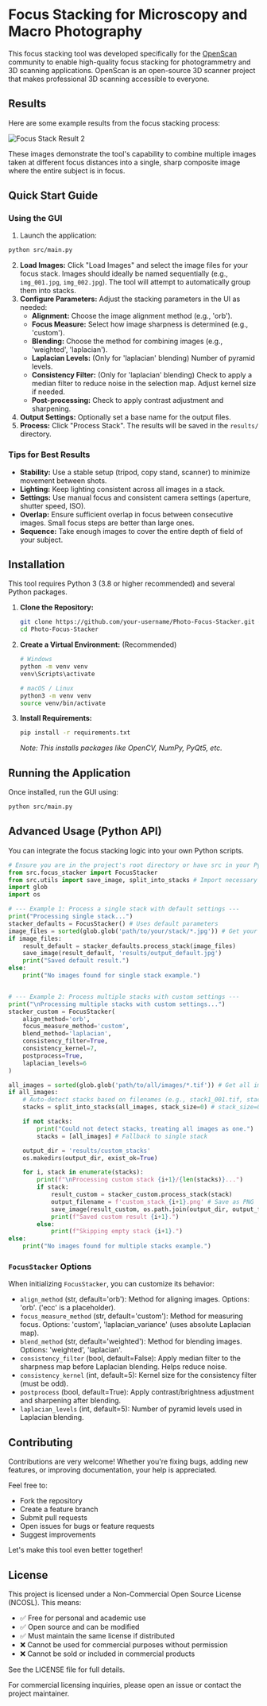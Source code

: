 # Focus Stacking for Microscopy and Macro Photography

This focus stacking tool was developed specifically for the [OpenScan](https://openscan.eu) community to enable high-quality focus stacking for photogrammetry and 3D scanning applications. OpenScan is an open-source 3D scanner project that makes professional 3D scanning accessible to everyone.

## Results

Here are some example results from the focus stacking process:

![Focus Stack Result 2](results/stack_3of40_20250108_190134.jpg)

These images demonstrate the tool's capability to combine multiple images taken at different focus distances into a single, sharp composite image where the entire subject is in focus.

## Quick Start Guide

### Using the GUI

1. Launch the application:
```bash
python src/main.py
```

2. **Load Images:** Click "Load Images" and select the image files for your focus stack. Images should ideally be named sequentially (e.g., `img_001.jpg`, `img_002.jpg`). The tool will attempt to automatically group them into stacks.
3. **Configure Parameters:** Adjust the stacking parameters in the UI as needed:
    *   **Alignment:** Choose the image alignment method (e.g., 'orb').
    *   **Focus Measure:** Select how image sharpness is determined (e.g., 'custom').
    *   **Blending:** Choose the method for combining images (e.g., 'weighted', 'laplacian').
    *   **Laplacian Levels:** (Only for 'laplacian' blending) Number of pyramid levels.
    *   **Consistency Filter:** (Only for 'laplacian' blending) Check to apply a median filter to reduce noise in the selection map. Adjust kernel size if needed.
    *   **Post-processing:** Check to apply contrast adjustment and sharpening.
4. **Output Settings:** Optionally set a base name for the output files.
5. **Process:** Click "Process Stack". The results will be saved in the `results/` directory.

### Tips for Best Results

*   **Stability:** Use a stable setup (tripod, copy stand, scanner) to minimize movement between shots.
*   **Lighting:** Keep lighting consistent across all images in a stack.
*   **Settings:** Use manual focus and consistent camera settings (aperture, shutter speed, ISO).
*   **Overlap:** Ensure sufficient overlap in focus between consecutive images. Small focus steps are better than large ones.
*   **Sequence:** Take enough images to cover the entire depth of field of your subject.

## Installation

This tool requires Python 3 (3.8 or higher recommended) and several Python packages.

1.  **Clone the Repository:**
    ```bash
    git clone https://github.com/your-username/Photo-Focus-Stacker.git # Replace with actual URL if different
    cd Photo-Focus-Stacker
    ```

2.  **Create a Virtual Environment:** (Recommended)
    ```bash
    # Windows
    python -m venv venv
    venv\Scripts\activate

    # macOS / Linux
    python3 -m venv venv
    source venv/bin/activate
    ```

3.  **Install Requirements:**
    ```bash
    pip install -r requirements.txt
    ```
    *Note: This installs packages like OpenCV, NumPy, PyQt5, etc.*

## Running the Application

Once installed, run the GUI using:
```bash
python src/main.py
```

## Advanced Usage (Python API)

You can integrate the focus stacking logic into your own Python scripts.

```python
# Ensure you are in the project's root directory or have src in your Python path
from src.focus_stacker import FocusStacker
from src.utils import save_image, split_into_stacks # Import necessary utils
import glob
import os

# --- Example 1: Process a single stack with default settings ---
print("Processing single stack...")
stacker_defaults = FocusStacker() # Uses default parameters
image_files = sorted(glob.glob('path/to/your/stack/*.jpg')) # Get your image files
if image_files:
    result_default = stacker_defaults.process_stack(image_files)
    save_image(result_default, 'results/output_default.jpg')
    print("Saved default result.")
else:
    print("No images found for single stack example.")


# --- Example 2: Process multiple stacks with custom settings ---
print("\nProcessing multiple stacks with custom settings...")
stacker_custom = FocusStacker(
    align_method='orb',
    focus_measure_method='custom',
    blend_method='laplacian',
    consistency_filter=True,
    consistency_kernel=7,
    postprocess=True,
    laplacian_levels=6
)

all_images = sorted(glob.glob('path/to/all/images/*.tif')) # Get all images
if all_images:
    # Auto-detect stacks based on filenames (e.g., stack1_001.tif, stack1_002.tif, stack2_001.tif)
    stacks = split_into_stacks(all_images, stack_size=0) # stack_size=0 for auto-detect

    if not stacks:
        print("Could not detect stacks, treating all images as one.")
        stacks = [all_images] # Fallback to single stack

    output_dir = 'results/custom_stacks'
    os.makedirs(output_dir, exist_ok=True)

    for i, stack in enumerate(stacks):
        print(f"\nProcessing custom stack {i+1}/{len(stacks)}...")
        if stack:
            result_custom = stacker_custom.process_stack(stack)
            output_filename = f'custom_stack_{i+1}.png' # Save as PNG
            save_image(result_custom, os.path.join(output_dir, output_filename), format='PNG')
            print(f"Saved custom result {i+1}.")
        else:
            print(f"Skipping empty stack {i+1}.")
else:
    print("No images found for multiple stacks example.")

```

### `FocusStacker` Options

When initializing `FocusStacker`, you can customize its behavior:

*   `align_method` (str, default='orb'): Method for aligning images. Options: 'orb'. ('ecc' is a placeholder).
*   `focus_measure_method` (str, default='custom'): Method for measuring focus. Options: 'custom', 'laplacian_variance' (uses absolute Laplacian map).
*   `blend_method` (str, default='weighted'): Method for blending images. Options: 'weighted', 'laplacian'.
*   `consistency_filter` (bool, default=False): Apply median filter to the sharpness map before Laplacian blending. Helps reduce noise.
*   `consistency_kernel` (int, default=5): Kernel size for the consistency filter (must be odd).
*   `postprocess` (bool, default=True): Apply contrast/brightness adjustment and sharpening after blending.
*   `laplacian_levels` (int, default=5): Number of pyramid levels used in Laplacian blending.

## Contributing

Contributions are very welcome! Whether you're fixing bugs, adding new features, or improving documentation, your help is appreciated.

Feel free to:
- Fork the repository
- Create a feature branch
- Submit pull requests
- Open issues for bugs or feature requests
- Suggest improvements

Let's make this tool even better together!

## License

This project is licensed under a Non-Commercial Open Source License (NCOSL). This means:
- ✅ Free for personal and academic use
- ✅ Open source and can be modified
- ✅ Must maintain the same license if distributed
- ❌ Cannot be used for commercial purposes without permission
- ❌ Cannot be sold or included in commercial products

See the LICENSE file for full details.

For commercial licensing inquiries, please open an issue or contact the project maintainer.
